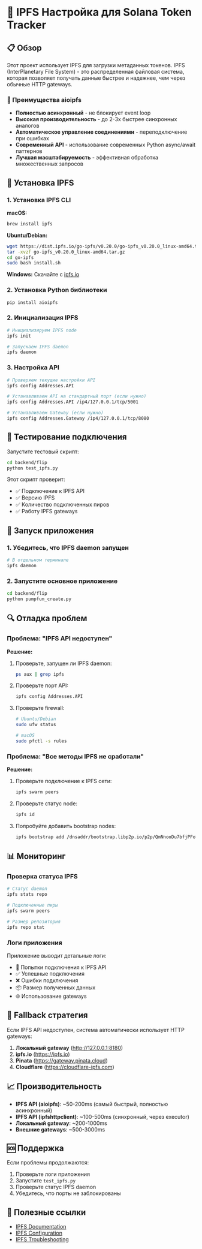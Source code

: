 # 🚀 IPFS Настройка для Solana Token Tracker

## 📋 Обзор

Этот проект использует IPFS для загрузки метаданных токенов. IPFS (InterPlanetary File System) - это распределенная файловая система, которая позволяет получать данные быстрее и надежнее, чем через обычные HTTP gateways.

### 🚀 Преимущества aioipfs

- **Полностью асинхронный** - не блокирует event loop
- **Высокая производительность** - до 2-3x быстрее синхронных аналогов
- **Автоматическое управление соединениями** - переподключение при ошибках
- **Современный API** - использование современных Python async/await паттернов
- **Лучшая масштабируемость** - эффективная обработка множественных запросов

## 🔧 Установка IPFS

### 1. Установка IPFS CLI

**macOS:**
```bash
brew install ipfs
```

**Ubuntu/Debian:**
```bash
wget https://dist.ipfs.io/go-ipfs/v0.20.0/go-ipfs_v0.20.0_linux-amd64.tar.gz
tar -xvzf go-ipfs_v0.20.0_linux-amd64.tar.gz
cd go-ipfs
sudo bash install.sh
```

**Windows:**
Скачайте с [ipfs.io](https://ipfs.io/docs/install/)

### 2. Установка Python библиотеки

```bash
pip install aioipfs
```

### 2. Инициализация IPFS

```bash
# Инициализируем IPFS node
ipfs init

# Запускаем IPFS daemon
ipfs daemon
```

### 3. Настройка API

```bash
# Проверяем текущие настройки API
ipfs config Addresses.API

# Устанавливаем API на стандартный порт (если нужно)
ipfs config Addresses.API /ip4/127.0.0.1/tcp/5001

# Устанавливаем Gateway (если нужно)
ipfs config Addresses.Gateway /ip4/127.0.0.1/tcp/8080
```

## 🧪 Тестирование подключения

Запустите тестовый скрипт:

```bash
cd backend/flip
python test_ipfs.py
```

Этот скрипт проверит:
- ✅ Подключение к IPFS API
- ✅ Версию IPFS
- ✅ Количество подключенных пиров
- ✅ Работу IPFS gateways

## 🚀 Запуск приложения

### 1. Убедитесь, что IPFS daemon запущен

```bash
# В отдельном терминале
ipfs daemon
```

### 2. Запустите основное приложение

```bash
cd backend/flip
python pumpfun_create.py
```

## 🔍 Отладка проблем

### Проблема: "IPFS API недоступен"

**Решение:**
1. Проверьте, запущен ли IPFS daemon:
   ```bash
   ps aux | grep ipfs
   ```

2. Проверьте порт API:
   ```bash
   ipfs config Addresses.API
   ```

3. Проверьте firewall:
   ```bash
   # Ubuntu/Debian
   sudo ufw status
   
   # macOS
   sudo pfctl -s rules
   ```

### Проблема: "Все методы IPFS не сработали"

**Решение:**
1. Проверьте подключение к IPFS сети:
   ```bash
   ipfs swarm peers
   ```

2. Проверьте статус node:
   ```bash
   ipfs id
   ```

3. Попробуйте добавить bootstrap nodes:
   ```bash
   ipfs bootstrap add /dnsaddr/bootstrap.libp2p.io/p2p/QmNnooDu7bfjPFoTZYxMNLWUQJyrVwtbZg5gBMjTezGAJN
   ```

## 📊 Мониторинг

### Проверка статуса IPFS

```bash
# Статус daemon
ipfs stats repo

# Подключенные пиры
ipfs swarm peers

# Размер репозитория
ipfs repo stat
```

### Логи приложения

Приложение выводит детальные логи:
- 🚀 Попытки подключения к IPFS API
- ✅ Успешные подключения
- ❌ Ошибки подключения
- 📦 Размер полученных данных
- 🌐 Использование gateways

## 🔄 Fallback стратегия

Если IPFS API недоступен, система автоматически использует HTTP gateways:

1. **Локальный gateway** (http://127.0.0.1:8180)
2. **ipfs.io** (https://ipfs.io)
3. **Pinata** (https://gateway.pinata.cloud)
4. **Cloudflare** (https://cloudflare-ipfs.com)

## 📈 Производительность

- **IPFS API (aioipfs)**: ~50-200ms (самый быстрый, полностью асинхронный)
- **IPFS API (ipfshttpclient)**: ~100-500ms (синхронный, через executor)
- **Локальный gateway**: ~200-1000ms
- **Внешние gateways**: ~500-3000ms

## 🆘 Поддержка

Если проблемы продолжаются:

1. Проверьте логи приложения
2. Запустите `test_ipfs.py`
3. Проверьте статус IPFS daemon
4. Убедитесь, что порты не заблокированы

## 🔗 Полезные ссылки

- [IPFS Documentation](https://docs.ipfs.io/)
- [IPFS Configuration](https://docs.ipfs.io/reference/cli/#ipfs-config)
- [IPFS Troubleshooting](https://docs.ipfs.io/how-to/troubleshoot/) 